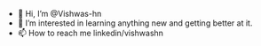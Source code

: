 - 👋 Hi, I’m @Vishwas-hn
- 👀 I’m interested in learning anything new and getting better at it.
- 📫 How to reach me linkedin/vishwashn

<!---
Vishwas-hn/Vishwas-hn is a ✨ special ✨ repository because its `README.md` (this file) appears on your GitHub profile.
You can click the Preview link to take a look at your changes.
--->

